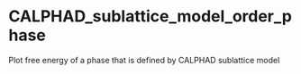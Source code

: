 # CALPHAD_sublattice_model_order_phase
Plot free energy of a phase that is defined by CALPHAD sublattice model
